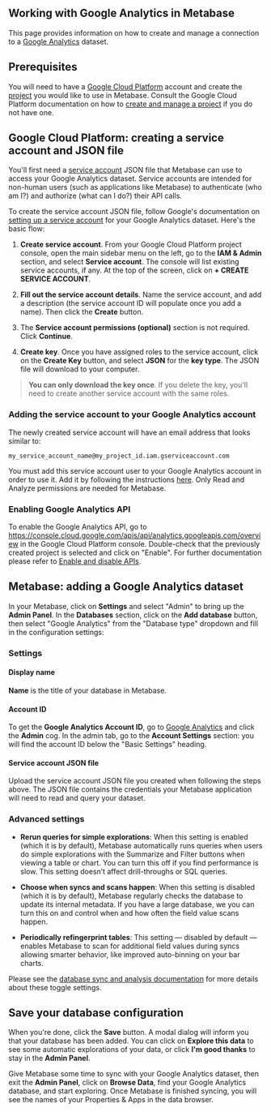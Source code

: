 ## Working with Google Analytics in Metabase

This page provides information on how to create and manage a connection to a [Google Analytics][google-analytics] dataset.

## Prerequisites

You will need to have a [Google Cloud Platform][google-cloud] account and create the [project][google-cloud-create-project] you would like to use in Metabase. Consult the Google Cloud Platform documentation on how to [create and manage a project][google-cloud-management] if you do not have one.

## Google Cloud Platform: creating a service account and JSON file

You'll first need a [service account](https://cloud.google.com/iam/docs/service-accounts) JSON file that Metabase can
use to access your Google Analytics dataset. Service accounts are intended for non-human users (such as applications
like Metabase) to authenticate (who am I?) and authorize (what can I do?) their API calls.

To create the service account JSON file, follow Google's documentation on [setting up a service
account](https://cloud.google.com/iam/docs/creating-managing-service-accounts) for your Google Analytics dataset.
Here's the basic flow:

1. **Create service account**. From your Google Cloud Platform project console, open the main sidebar menu on the
   left, go to the **IAM & Admin** section, and select **Service account**. The console will list existing service
   accounts, if any. At the top of the screen, click on **+ CREATE SERVICE ACCOUNT**.

2. **Fill out the service account details**. Name the service account, and add a description (the service account ID
   will populate once you add a name). Then click the **Create** button.

3. The **Service account permissions (optional)** section is not required. Click **Continue**.

4. **Create key**. Once you have assigned roles to the service account, click on the **Create Key** button, and select
   **JSON** for the **key type**. The JSON file will download to your computer.

> **You can only download the key once**. If you delete the key, you'll need to create another service account with
> the same roles.

### Adding the service account to your Google Analytics account

The newly created service account will have an email address that looks similar to:

```
my_service_account_name@my_project_id.iam.gserviceaccount.com
```

You must add this service account user to your Google Analytics account in order to use it. Add it by following the
instructions [here][google-analytics-add-user]. Only Read and Analyze permissions are needed for Metabase.

### Enabling Google Analytics API

To enable the Google Analytics API, go to <https://console.cloud.google.com/apis/api/analytics.googleapis.com/overview> in the Google Cloud Platform console. Double-check that the previously created project is selected and click on "Enable". For further documentation please refer to [Enable and disable APIs][google-enable-disable-apis].

## Metabase: adding a Google Analytics dataset

In your Metabase, click on **Settings** and select "Admin" to bring up the **Admin Panel**. In the **Databases** section, click on the **Add database** button, then select "Google Analytics" from the "Database type" dropdown and fill in the configuration settings:

### Settings

#### Display name

**Name** is the title of your database in Metabase.

#### Account ID

To get the **Google Analytics Account ID**, go to [Google Analytics][google-analytics] and click the **Admin** cog. In
the admin tab, go to the **Account Settings** section: you will find the account ID below the "Basic Settings"
heading.

#### Service account JSON file

Upload the service account JSON file you created when following the steps above. The JSON file contains the
credentials your Metabase application will need to read and query your dataset.

### Advanced settings

- **Rerun queries for simple explorations**: When this setting is enabled (which it is by default), Metabase automatically runs queries when users do simple explorations with the Summarize and Filter buttons when viewing a table or chart. You can turn this off if you find performance is slow. This setting doesn’t affect drill-throughs or SQL queries.

- **Choose when syncs and scans happen**: When this setting is disabled (which it is by default), Metabase regularly checks the database to update its internal metadata. If you have a large database, we you can turn this on and control when and how often the field value scans happen.

- **Periodically refingerprint tables**: This setting — disabled by default — enables Metabase to scan for additional field values during syncs allowing smarter behavior, like improved auto-binning on your bar charts.

Please see the [database sync and analysis documentation][sync-docs] for more details about these toggle settings.

## Save your database configuration

When you're done, click the **Save** button. A modal dialog will inform you that your database has been added. You can click on **Explore this data** to see some automatic explorations of your data, or click **I'm good thanks** to stay in the **Admin Panel**.

Give Metabase some time to sync with your Google Analytics dataset, then exit the **Admin Panel**, click on **Browse Data**, find your Google Analytics database, and start exploring. Once Metabase is finished syncing, you will see the names of your Properties & Apps in the data browser.

[google-analytics]: https://cloud.google.com/analytics
[google-analytics-add-user]: https://support.google.com/analytics/answer/1009702
[google-cloud]: https://cloud.google.com/
[google-cloud-create-project]: https://cloud.google.com/resource-manager/docs/creating-managing-projects#creating_a_project
[google-cloud-management]: https://cloud.google.com/resource-manager/docs/creating-managing-projects
[google-cloud-oauth]: https://support.google.com/cloud/answer/6158849
[google-enable-disable-apis]: https://support.google.com/googleapi/answer/6158841
[google-oauth-scopes]: https://developers.google.com/identity/protocols/oauth2/scopes
[sync-docs]: ../../administration-guide/01-managing-databases.html#choose-when-metabase-syncs-and-scans
